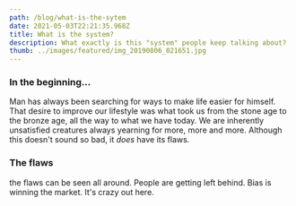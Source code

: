 ```yaml
---
path: /blog/what-is-the-sytem
date: 2021-05-03T22:21:35.968Z
title: What is the system?
description: What exactly is this "system" people keep talking about?
thumb: ../images/featured/img_20190806_021651.jpg
---
```

### In the beginning...

Man has always been searching for ways to make life easier for himself. That desire to improve our lifestyle was what took us from the stone age to the bronze age, all the way to what we have today. We are inherently unsatisfied creatures always yearning for more, more and more. Although this doesn't sound so bad, it *does* have its flaws.

### The flaws

the flaws can be seen all around. People are getting left behind. Bias is winning the market. It's crazy out here.